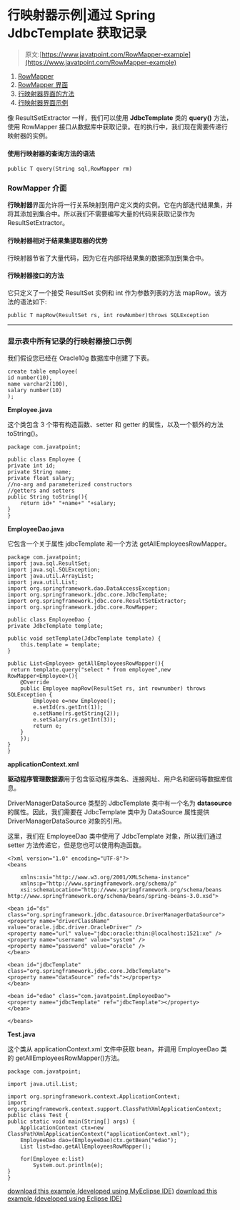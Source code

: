 # 行映射器示例|通过 Spring JdbcTemplate 获取记录

> 原文:[https://www.javatpoint.com/RowMapper-example](https://www.javatpoint.com/RowMapper-example)

1.  [RowMapper](#)
2.  [RowMapper 界面](#)
3.  [行映射器界面的方法](#)
4.  [行映射器界面示例](#)

像 ResultSetExtractor 一样，我们可以使用 **JdbcTemplate** 类的 **query()** 方法，使用 RowMapper 接口从数据库中获取记录。在的执行中，我们现在需要传递行映射器的实例。

#### 使用行映射器的查询方法的语法

```
public T query(String sql,RowMapper rm) 
```

### RowMapper 介面

**行映射器**界面允许将一行关系映射到用户定义类的实例。它在内部迭代结果集，并将其添加到集合中。所以我们不需要编写大量的代码来获取记录作为 ResultSetExtractor。

#### 行映射器相对于结果集提取器的优势

行映射器节省了大量代码，因为它在内部将结果集的数据添加到集合中。

#### 行映射器接口的方法

它只定义了一个接受 ResultSet 实例和 int 作为参数列表的方法 mapRow。该方法的语法如下:

```
public T mapRow(ResultSet rs, int rowNumber)throws SQLException

```

* * *

### 显示表中所有记录的行映射器接口示例

我们假设您已经在 Oracle10g 数据库中创建了下表。

```
create table employee(
id number(10),
name varchar2(100),
salary number(10)
);

```

**Employee.java**

这个类包含 3 个带有构造函数、setter 和 getter 的属性，以及一个额外的方法 toString()。

```
package com.javatpoint;

public class Employee {
private int id;
private String name;
private float salary;
//no-arg and parameterized constructors
//getters and setters
public String toString(){
	return id+" "+name+" "+salary;
}
}

```

**EmployeeDao.java**

它包含一个关于属性 jdbcTemplate 和一个方法 getAllEmployeesRowMapper。

```
package com.javatpoint;
import java.sql.ResultSet;
import java.sql.SQLException;
import java.util.ArrayList;
import java.util.List;
import org.springframework.dao.DataAccessException;
import org.springframework.jdbc.core.JdbcTemplate;
import org.springframework.jdbc.core.ResultSetExtractor;
import org.springframework.jdbc.core.RowMapper;

public class EmployeeDao {
private JdbcTemplate template;

public void setTemplate(JdbcTemplate template) {
	this.template = template;
}

public List<Employee> getAllEmployeesRowMapper(){
 return template.query("select * from employee",new RowMapper<Employee>(){
	@Override
	public Employee mapRow(ResultSet rs, int rownumber) throws SQLException {
		Employee e=new Employee();
		e.setId(rs.getInt(1));
		e.setName(rs.getString(2));
		e.setSalary(rs.getInt(3));
		return e;
	}
	});
}
}

```

**applicationContext.xml**

**驱动程序管理数据源**用于包含驱动程序类名、连接网址、用户名和密码等数据库信息。

DriverManagerDataSource 类型的 JdbcTemplate 类中有一个名为 **datasource** 的属性。因此，我们需要在 JdbcTemplate 类中为 DataSource 属性提供 DriverManagerDataSource 对象的引用。

这里，我们在 EmployeeDao 类中使用了 JdbcTemplate 对象，所以我们通过 setter 方法传递它，但是您也可以使用构造函数。

```
<?xml version="1.0" encoding="UTF-8"?>
<beans

	xmlns:xsi="http://www.w3.org/2001/XMLSchema-instance"
	xmlns:p="http://www.springframework.org/schema/p"
	xsi:schemaLocation="http://www.springframework.org/schema/beans 
http://www.springframework.org/schema/beans/spring-beans-3.0.xsd">

<bean id="ds" class="org.springframework.jdbc.datasource.DriverManagerDataSource">
<property name="driverClassName" value="oracle.jdbc.driver.OracleDriver" />
<property name="url" value="jdbc:oracle:thin:@localhost:1521:xe" />
<property name="username" value="system" />
<property name="password" value="oracle" />
</bean>

<bean id="jdbcTemplate" class="org.springframework.jdbc.core.JdbcTemplate">
<property name="dataSource" ref="ds"></property>
</bean>

<bean id="edao" class="com.javatpoint.EmployeeDao">
<property name="jdbcTemplate" ref="jdbcTemplate"></property>
</bean>

</beans>

```

**Test.java**

这个类从 applicationContext.xml 文件中获取 bean，并调用 EmployeeDao 类的 getAllEmployeesRowMapper()方法。

```
package com.javatpoint;

import java.util.List;

import org.springframework.context.ApplicationContext;
import org.springframework.context.support.ClassPathXmlApplicationContext;
public class Test {
public static void main(String[] args) {
	ApplicationContext ctx=new ClassPathXmlApplicationContext("applicationContext.xml");
	EmployeeDao dao=(EmployeeDao)ctx.getBean("edao");
	List list=dao.getAllEmployeesRowMapper();

	for(Employee e:list)
		System.out.println(e);
}
} 
```

[download this example (developed using MyEclipse IDE)](https://static.javatpoint.com/src/sp/jdbc4.zip)
[download this example (developed using Eclipse IDE)](https://static.javatpoint.com/src/sp/eclipse/jdbc4.zip)